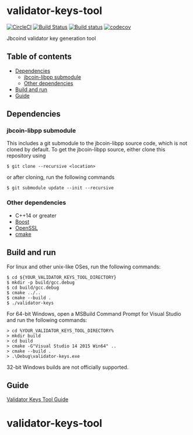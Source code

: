 # validator-keys-tool

[![CircleCI](https://circleci.com/gh/jbcoin/validator-keys-tool.svg?style=svg)](https://circleci.com/gh/jbcoin/validator-keys-tool)
[![Build Status](https://travis-ci.org/jbcoin/validator-keys-tool.svg?branch=master)](https://travis-ci.org/jbcoin/validator-keys-tool)
[![Build status](https://ci.appveyor.com/api/projects/status/dd42bs8pfao8k82p/branch/master?svg=true)](https://ci.appveyor.com/project/jbcoin/validator-keys-tool)
[![codecov](https://codecov.io/gh/jbcoin/validator-keys-tool/branch/master/graph/badge.svg)](https://codecov.io/gh/jbcoin/validator-keys-tool)

Jbcoind validator key generation tool

## Table of contents

* [Dependencies](#dependencies)
  * [jbcoin-libpp submodule](#jbcoin-libpp-submodule)
  * [Other dependencies](#other-dependencies)
* [Build and run](#build-and-run)
* [Guide](#guide)

## Dependencies

### jbcoin-libpp submodule

This includes a git submodule to the jbcoin-libpp source code, which is not cloned by default. To get the jbcoin-libpp source, either clone this repository using
```
$ git clone --recursive <location>
```
or after cloning, run the following commands
```
$ git submodule update --init --recursive
```

### Other dependencies

* C++14 or greater
* [Boost](http://www.boost.org/)
* [OpenSSL](https://www.openssl.org/)
* [cmake](https://cmake.org)

## Build and run

For linux and other unix-like OSes, run the following commands:

```
$ cd ${YOUR_VALIDATOR_KEYS_TOOL_DIRECTORY}
$ mkdir -p build/gcc.debug
$ cd build/gcc.debug
$ cmake ../..
$ cmake --build .
$ ./validator-keys
```

For 64-bit Windows, open a MSBuild Command Prompt for Visual Studio
and run the following commands:

```
> cd %YOUR_VALIDATOR_KEYS_TOOL_DIRECTORY%
> mkdir build
> cd build
> cmake -G"Visual Studio 14 2015 Win64" ..
> cmake --build .
> .\Debug\validator-keys.exe
```

32-bit Windows builds are not officially supported.

## Guide

[Validator Keys Tool Guide](doc/validator-keys-tool-guide.md)
# validator-keys-tool
